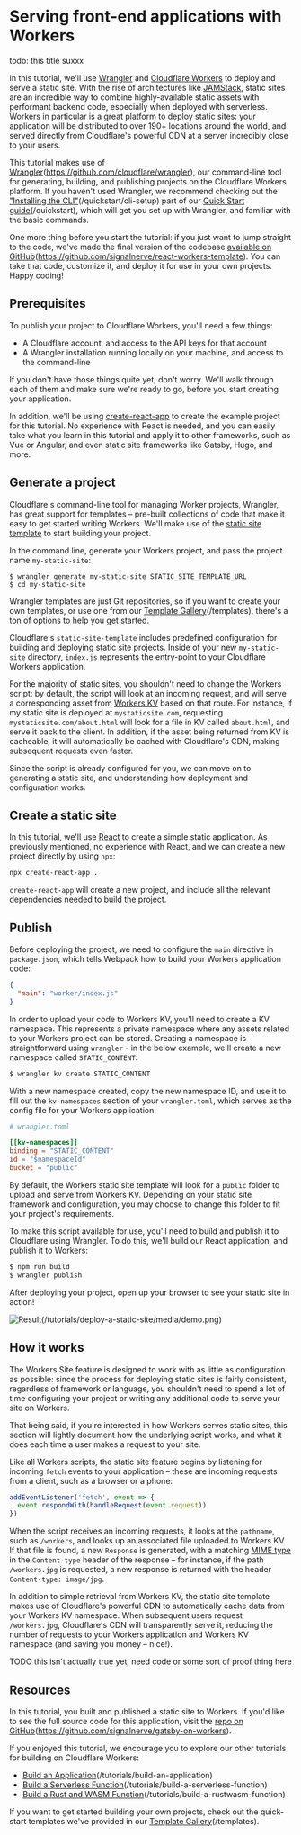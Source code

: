 # Serving front-end applications with Workers

todo: this title suxxx

In this tutorial, we'll use [Wrangler](#) and [Cloudflare Workers](#) to deploy and serve a static site. With the rise of architectures like [JAMStack](#), static sites are an incredible way to combine highly-available static assets with performant backend code, especially when deployed with serverless. Workers in particular is a great platform to deploy static sites: your application will be distributed to over 190+ locations around the world, and served directly from Cloudflare's powerful CDN at a server incredibly close to your users.

This tutorial makes use of [Wrangler](#)(https://github.com/cloudflare/wrangler), our command-line tool for generating, building, and publishing projects on the Cloudflare Workers platform. If you haven't used Wrangler, we recommend checking out the ["Installing the CLI"](#)(/quickstart/cli-setup) part of our [Quick Start guide](#)(/quickstart), which will get you set up with Wrangler, and familiar with the basic commands.

One more thing before you start the tutorial: if you just want to jump straight to the code, we've made the final version of the codebase [available on GitHub](#)(https://github.com/signalnerve/react-workers-template). You can take that code, customize it, and deploy it for use in your own projects. Happy coding!

## Prerequisites

To publish your project to Cloudflare Workers, you'll need a few things:

- A Cloudflare account, and access to the API keys for that account
- A Wrangler installation running locally on your machine, and access to the command-line

If you don't have those things quite yet, don't worry. We'll walk through each of them and make sure we're ready to go, before you start creating your application.

In addition, we'll be using [create-react-app](https://github.com/facebook/create-react-app) to create the example project for this tutorial. No experience with React is needed, and you can easily take what you learn in this tutorial and apply it to other frameworks, such as Vue or Angular, and even static site frameworks like Gatsby, Hugo, and more.

## Generate a project

Cloudflare's command-line tool for managing Worker projects, Wrangler, has great support for templates – pre-built collections of code that make it easy to get started writing Workers. We'll make use of the [static site template](#) to start building your project.

In the command line, generate your Workers project, and pass the project name `my-static-site`:

```
$ wrangler generate my-static-site STATIC_SITE_TEMPLATE_URL
$ cd my-static-site
```

Wrangler templates are just Git repositories, so if you want to create your own templates, or use one from our [Template Gallery](#)(/templates), there's a ton of options to help you get started.

Cloudflare's `static-site-template` includes predefined configuration for building and deploying static site projects. Inside of your new `my-static-site` directory, `index.js` represents the entry-point to your Cloudflare Workers application.

For the majority of static sites, you shouldn't need to change the Workers script: by default, the script will look at an incoming request, and will serve a corresponding asset from [Workers KV](#) based on that route. For instance, if my static site is deployed at `mystaticsite.com`, requesting `mystaticsite.com/about.html` will look for a file in KV called `about.html`, and serve it back to the client. In addition, if the asset being returned from KV is cacheable, it will automatically be cached with Cloudflare's CDN, making subsequent requests even faster.

Since the script is already configured for you, we can move on to generating a static site, and understanding how deployment and configuration works.

## Create a static site

In this tutorial, we'll use [React](#) to create a simple static application. As previously mentioned, no experience with React, and we can create a new project directly by using `npx`:

```sh
npx create-react-app .
```

`create-react-app` will create a new project, and include all the relevant dependencies needed to build the project.

## Publish

Before deploying the project, we need to configure the `main` directive in `package.json`, which tells Webpack how to build your Workers application code:

```json
{
  "main": "worker/index.js"
}
```

In order to upload your code to Workers KV, you'll need to create a KV namespace. This represents a private namespace where any assets related to your Workers project can be stored. Creating a namespace is straightforward using `wrangler` - in the below example, we'll create a new namespace called `STATIC_CONTENT`:

```bash
$ wrangler kv create STATIC_CONTENT
```

With a new namespace created, copy the new namespace ID, and use it to fill out the `kv-namespaces` section of your `wrangler.toml`, which serves as the config file for your Workers application:

```toml
# wrangler.toml

[[kv-namespaces]]
binding = "STATIC_CONTENT"
id = "$namespaceId"
bucket = "public"
```

By default, the Workers static site template will look for a `public` folder to upload and serve from Workers KV. Depending on your static site framework and configuration, you may choose to change this folder to fit your project's requirements.

To make this script available for use, you'll need to build and publish it to Cloudflare using Wrangler. To do this, we'll build our React application, and publish it to Workers:

```bash
$ npm run build
$ wrangler publish
```

After deploying your project, open up your browser to see your static site in action!

![Result](#)(/tutorials/deploy-a-static-site/media/demo.png)

## How it works

The Workers Site feature is designed to work with as little as configuration as possible: since the process for deploying static sites is fairly consistent, regardless of framework or language, you shouldn't need to spend a lot of time configuring your project or writing any additional code to serve your site on Workers.

That being said, if you're interested in how Workers serves static sites, this section will lightly document how the underlying script works, and what it does each time a user makes a request to your site.

Like all Workers scripts, the static site feature begins by listening for incoming `fetch` events to your application – these are incoming requests from a client, such as a browser or a phone:

```js
addEventListener('fetch', event => {
  event.respondWith(handleRequest(event.request))
})
```

When the script receives an incoming requests, it looks at the `pathname`, such as `/workers`, and looks up an associated file uploaded to Workers KV. If that file is found, a new `Response` is generated, with a matching [MIME type](https://developer.mozilla.org/en-US/docs/Web/HTTP/Basics_of_HTTP/MIME_types) in the `Content-type` header of the response – for instance, if the path `/workers.jpg` is requested, a new response is returned with the header `Content-type: image/jpg`.

In addition to simple retrieval from Workers KV, the static site template makes use of Cloudflare's powerful CDN to automatically cache data from your Workers KV namespace. When subsequent users request `/workers.jpg`, Cloudflare's CDN will transparently serve it, reducing the number of requests to your Workers application and Workers KV namespace (and saving you money – nice!).

TODO this isn't actually true yet, need code or some sort of proof thing here

## Resources

In this tutorial, you built and published a static site to Workers. If you'd like to see the full source code for this application, visit the [repo on GitHub](#)(https://github.com/signalnerve/gatsby-on-workers).

If you enjoyed this tutorial, we encourage you to explore our other tutorials for building on Cloudflare Workers:

- [Build an Application](#)(/tutorials/build-an-application)
- [Build a Serverless Function](#)(/tutorials/build-a-serverless-function)
- [Build a Rust and WASM Function](#)(/tutorials/build-a-rustwasm-function)

If you want to get started building your own projects, check out the quick-start templates we've provided in our [Template Gallery](#)(/templates).
